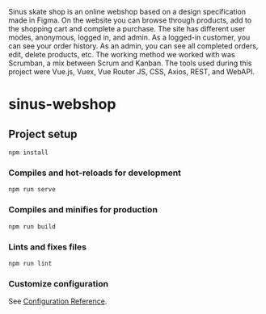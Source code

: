 Sinus skate shop is an online webshop based on a design specification made in Figma. On the website you can browse through products, add to the shopping cart and complete a purchase. The site has different user modes, anonymous, logged in, and admin.
As a logged-in customer, you can see your order history. As an admin, you can see all completed orders, edit, delete products, etc.
The working method we worked with was Scrumban, a mix between Scrum and Kanban.
The tools used during this project were Vue.js, Vuex, Vue Router JS, CSS, Axios, REST, and WebAPI.

# sinus-webshop

## Project setup
```
npm install
```

### Compiles and hot-reloads for development
```
npm run serve
```

### Compiles and minifies for production
```
npm run build
```

### Lints and fixes files
```
npm run lint
```

### Customize configuration
See [Configuration Reference](https://cli.vuejs.org/config/).
